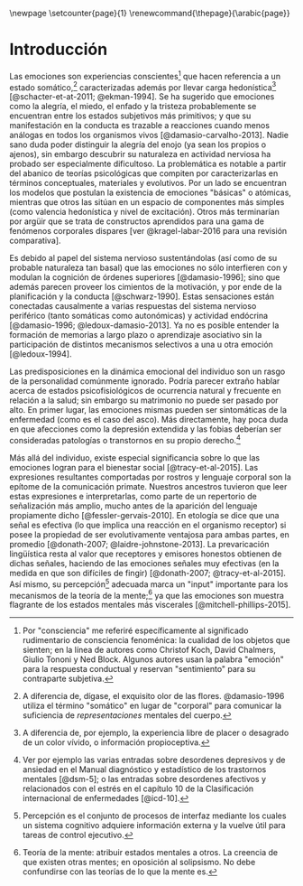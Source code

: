 \newpage
\setcounter{page}{1}
\renewcommand{\thepage}{\arabic{page}}

# Introducción

Las emociones son experiencias conscientes[^conscious] que hacen
referencia a un estado somático,[^somatic] caracterizadas además por
llevar carga hedonística[^hedonistic] [@schacter-et-at-2011;
@ekman-1994]. Se ha sugerido que emociones como la alegría, el miedo,
el enfado y la tristeza probablemente se encuentran entre los estados
subjetivos más primitivos; y que su manifestación en la conducta es
trazable a reacciones cuando menos análogas en todos los organismos
vivos [@damasio-carvalho-2013]. Nadie sano duda poder distinguir la
alegría del enojo (ya sean los propios o ajenos), sin embargo
descubrir su naturaleza en actividad nerviosa ha probado ser
especialmente dificultoso. La problemática es notable a partir del
abanico de teorías psicológicas que compiten por caracterizarlas en
términos conceptuales, materiales y evolutivos. Por un lado se
encuentran los modelos que postulan la existencia de emociones
"básicas" o atómicas, mientras que otros las sitúan en un espacio de
componentes más simples (como valencia hedonística y nivel de
excitación). Otros más terminarían por argüir que se trata de
constructos aprendidos para una gama de fenómenos corporales dispares
[ver @kragel-labar-2016 para una revisión comparativa].

[^conscious]: Por "consciencia" me referiré específicamente al
    significado rudimentario de consciencia fenoménica: la cualidad de
    los objetos que sienten; en la línea de autores como Christof
    Koch, David Chalmers, Giulio Tononi y Ned Block. Algunos autores
    usan la palabra "emoción" para la respuesta conductual y reservan
    "sentimiento" para su contraparte subjetiva.
[^hedonistic]: A diferencia de, por ejemplo, la experiencia libre de
    placer o desagrado de un color vívido, o información
    propioceptiva.
[^somatic]: A diferencia de, dígase, el exquisito olor de las
    flores. @damasio-1996 utiliza el término "somático" en lugar de
    "corporal" para comunicar la suficiencia de _representaciones_
    mentales del cuerpo.

Es debido al papel del sistema nervioso sustentándolas (así como de su
probable naturaleza tan basal) que las emociones no sólo interfieren
con y modulan la cognición de órdenes superiores [@damasio-1996]; sino
que además parecen proveer los cimientos de la motivación, y por ende
de la planificación y la conducta [@schwarz-1990]. Estas sensaciones
están conectadas causalmente a varias respuestas del sistema nervioso
periférico (tanto somáticas como autonómicas) y actividad endócrina
[@damasio-1996; @ledoux-damasio-2013]. Ya no es posible entender la
formación de memorias a largo plazo o aprendizaje asociativo sin la
participación de distintos mecanismos selectivos a una u otra emoción
[@ledoux-1994].

Las predisposiciones en la dinámica emocional del individuo son un
rasgo de la personalidad comúnmente ignorado. Podría parecer extraño
hablar acerca de estados psicofisiológicos de ocurrencia natural y
frecuente en relación a la salud; sin embargo su matrimonio no puede
ser pasado por alto. En primer lugar, las emociones mismas pueden ser
sintomáticas de la enfermedad (como es el caso del asco). Más
directamente, hay poca duda en que afecciones como la depresión
extendida y las fobias deberían ser consideradas patologías o
transtornos en su propio derecho.[^patology]

Más allá del individuo, existe especial significancia sobre lo que las
emociones logran para el bienestar social [@tracy-et-al-2015]. Las
expresiones resultantes comportadas por rostros y lenguaje corporal
son la epítome de la comunicación primate. Nuestros ancestros tuvieron
que leer estas expresiones e interpretarlas, como parte de un
repertorio de señalización más amplio, mucho antes de la aparición del
lenguaje propiamente dicho [@fessler-gervais-2010]. En etología se
dice que una señal es efectiva (lo que implica una reacción en el
organismo receptor) si posee la propiedad de ser evolutivamente
ventajosa para ambas partes, en promedio [@donath-2007;
@laidre-johnstone-2013]. La prevaricación lingüística resta al valor
que receptores y emisores honestos obtienen de dichas señales,
haciendo de las emociones señales muy efectivas (en la medida en que
son difíciles de fingir) [@donath-2007; @tracy-et-al-2015]. Así mismo,
su percepción[^perception] adecuada marca un "input" importante para
los mecanismos de la teoría de la mente;[^theory-of-mind] ya que las
emociones son muestra flagrante de los estados mentales más
viscerales [@mitchell-phillips-2015].

[^patology]: Ver por ejemplo las varias entradas sobre desordenes
    depresivos y de ansiedad en el Manual diagnóstico y estadístico de
    los trastornos mentales [@dsm-5]; o las entradas sobre desordenes
    afectivos y relacionados con el estrés en el capítulo 10 de la
    Clasificación internacional de enfermedades [@icd-10].
[^perception]: Percepción es el conjunto de procesos de interfaz
    mediante los cuales un sistema cognitivo adquiere información
    externa y la vuelve útil para tareas de control ejecutivo.
[^theory-of-mind]: Teoría de la mente: atribuir estados mentales a
    otros. La creencia de que existen otras mentes; en oposición al
    solipsismo. No debe confundirse con las teorías de lo que la mente
    es.

<!-- La literatura psicológica está comprometida a discutir el origen -->
<!-- biológico y relevancia de las emociones. Un tema importante es lo que -->
<!-- llamaré la hipótesis del procesamiento emocional automático: si la -->
<!-- expresión facial es una señal tan importante de estados internos para -->
<!-- especies sociales como la nuestra, es razonable preguntarse si una -->
<!-- adaptación cognitiva pudo haber evolucionado para decodificarla empero -->
<!-- la ausencia de atención visuoespacial,[^attention] y quizás de forma -->
<!-- no consciente. Muy de la mano viene la hipótesis del sesgo por -->
<!-- valencias negativas. A saber, que la susodicha facultad de atajo -->
<!-- podría favorecer el procesamiento de ciertas emociones desagradables, -->
<!-- debido a que a ocurren más a menudo junto con situaciones de vida o -->
<!-- muerte. -->

[^attention]: La atención se refiere burdamente a las facultades
    psicológicas de filtrar y retener la información
    disponible. Asignación de recursos cognitivos limitados.
